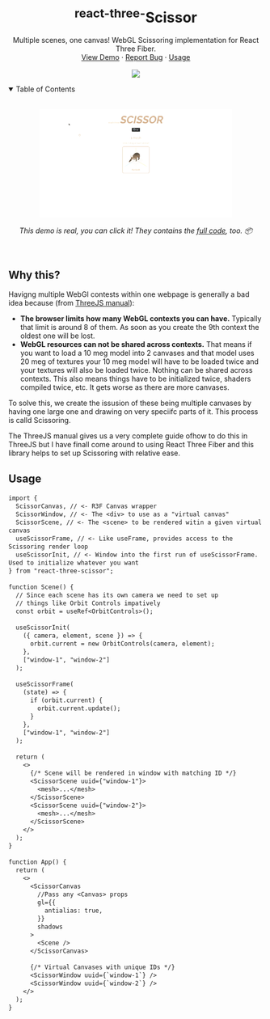 <br />
<p align="center">
   
  <h1 align="center"><sup>react-three-</sup>Scissor</h1>
  
  <p align="center">
  Multiple scenes, one canvas! WebGL Scissoring implementation for React Three Fiber.
    <br />
    <a href="https://farazzshaikh.github.io/glNoise/examples/index.html">View Demo</a>
    ·
    <a href="https://github.com/FarazzShaikh/glNoise/issues/new">Report Bug</a>
    ·
    <a href="https://farazzshaikh.github.io/glNoise/">Usage</a>
  </p>
  <p align="center">
    <a href="https://www.npmjs.com/package/gl-noise"><img align="center" src="https://img.shields.io/npm/v/react-three-scisor?color=cc3534&style=for-the-badge" /></a>
  </p>
</p>

<details open>
  <summary>Table of Contents</summary>
  <!-- <ol>
    <li>
      <a href="#why-this">Why This?</a>
      </li>
      <li>
      <a href="#installation">Installation</a>
      </li>
      <li>
      <a href="#importing">Importing</a>
      </li>
       <li>
        <a href="#usage---javascript">Usage - JavaScript</a>
        <ul>
            <li><a href="#shader-chunks">Shader Chunks</a></li>
            <ul>
                <li><a href="#patchshaders">`patchShaders`</a></li>
                <li><a href="#patchshaderscsm">`patchhadersCSM`</a></li>
            </ul>
            <li><a href="#loaders">Loaders</a></li>
        </ul>
        </li>
      <li>
      <a href="#usage---glsl">Usage - GLSL</a>
      </li>
      <li>
      <a href="#credits">Credits</a>
      </li>
  </ol> -->
</details>

<br />

<p align="center">
  <a href="" target="_blank"><img height="214" src="./Assets/demo.gif" alt="Bubbles" /></a>

</p>
<p align="middle">
  <i>This demo is real, you can click it! They contains the <a href="https://github.com/FarazzShaikh/react-three-scissor/tree/main/example">full code</a>, too. 📦</i>
</p>
<br />

## Why this?

Havigng multiple WebGl contests within one webpage is generally a bad idea because (from [ThreeJS manual](https://threejs.org/manual/?q=mul#en/multiple-scenes)):

- **The browser limits how many WebGL contexts you can have.** Typically that limit is around 8 of them. As soon as you create the 9th context the oldest one will be lost.
- **WebGL resources can not be shared across contexts.** That means if you want to load a 10 meg model into 2 canvases and that model uses 20 meg of textures your 10 meg model will have to be loaded twice and your textures will also be loaded twice. Nothing can be shared across contexts. This also means things have to be initialized twice, shaders compiled twice, etc. It gets worse as there are more canvases.

To solve this, we create the issusion of these being multiple canvases by having one large one and drawing on very speciifc parts of it. This process is calld Scissoring.

The ThreeJS manual gives us a very complete guide ofhow to do this in ThreeJS but I have finall come around to using React Three Fiber and this library helps to set up Scissoring with relative ease.

## Usage

```tsx
import {
  ScissorCanvas, // <- R3F Canvas wrapper
  ScissorWindow, // <- The <div> to use as a "virtual canvas"
  ScissorScene, // <- The <scene> to be rendered witin a given virtual canvas
  useScissorFrame, // <- Like useFrame, provides access to the Scissoring render loop
  useScissorInit, // <- Window into the first run of useScissorFrame. Used to initialize whatever you want
} from "react-three-scissor";

function Scene() {
  // Since each scene has its own camera we need to set up
  // things like Orbit Controls impatively
  const orbit = useRef<OrbitControls>();

  useScissorInit(
    ({ camera, element, scene }) => {
      orbit.current = new OrbitControls(camera, element);
    },
    ["window-1", "window-2"]
  );

  useScissorFrame(
    (state) => {
      if (orbit.current) {
        orbit.current.update();
      }
    },
    ["window-1", "window-2"]
  );

  return (
    <>
      {/* Scene will be rendered in window with matching ID */}
      <ScissorScene uuid={"window-1"}>
        <mesh>...</mesh>
      </ScissorScene>
      <ScissorScene uuid={"window-2"}>
        <mesh>...</mesh>
      </ScissorScene>
    </>
  );
}

function App() {
  return (
    <>
      <ScissorCanvas
        //Pass any <Canvas> props
        gl={{
          antialias: true,
        }}
        shadows
      >
        <Scene />
      </ScissorCanvas>

      {/* Virtual Canvases with unique IDs */}
      <ScissorWindow uuid={`window-1`} />
      <ScissorWindow uuid={`window-2`} />
    </>
  );
}
```
